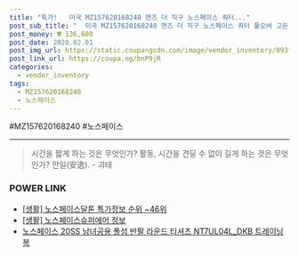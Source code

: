 ```yaml
--- 
title: "특가!   미국 MZ157620168240 맨즈 더 직구 노스페이스 쿼터..." 
post_sub_title: "  미국 MZ157620168240 맨즈 더 직구 노스페이스 쿼터 풀오버 고든 집 라이언스" 
post_money: ₩ 136,600 
post_date: 2020.02.01 
post_img_url: https://static.coupangcdn.com/image/vendor_inventory/093f/cdf878ba5ca6c39232c8115cac6cc7875936c1d9e621e191456b7feb733b.jpg 
post_link_url: https://coupa.ng/bnP9jR 
categories: 
  - vendor_inventory 
tags: 
  - MZ157620168240 
  - 노스페이스 
--- 
```

  #MZ157620168240 #노스페이스 
<hr> 

> 시간을 짧게 하는 것은 무엇인가? 활동, 시간을 견딜 수 없이 길게 하는 것은 무엇인가? 안일(安逸). - 괴테 


### POWER LINK

* <a href="https://blog.naver.com/sakai111/221782374942" target="_blank"> [생활] 노스페이스달톤 특가정보 순위 ~46위</a>
* <a href="https://blog.naver.com/sakai111/221768894728" target="_blank"> [생활] 노스페이스슈퍼에어 정보 </a>
* <a href="https://blog.naver.com/fasyy4321/221784325721" target="_blank">노스페이스 20SS 남녀공용 폴섬 반팔 라운드 티셔츠 NT7UL04L_DKB 트레이닝복</a>
